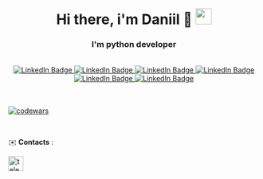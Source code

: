 <h1 align="center">Hi there, i'm Daniil 👋
<img src="https://github.com/blackcater/blackcater/raw/main/images/Hi.gif" height="32"/></h1>
<h3 align="center">I'm python developer</h3>

<div><br></div>

<div id="badges" align="center">
  <a href="https://www.python.org/">
    <img src="https://img.shields.io/badge/Python-174394?style=for-the-badge&logo=python&logoColor=white" alt="LinkedIn Badge"/>
  </a>
  <a href="https://www.djangoproject.com/">
    <img src="https://img.shields.io/badge/Django-darkgreen?style=for-the-badge&logo=django&logoColor=white" alt="LinkedIn Badge"/>
  </a>
  <a href="https://flask.palletsprojects.com/en/2.2.x/">
    <img src="https://img.shields.io/badge/Flask-868686?style=for-the-badge&logo=flask&logoColor=black" alt="LinkedIn Badge"/>
  </a>
  <a href="https://www.postgresql.org/">
    <img src="https://img.shields.io/badge/Postgres-737fff?style=for-the-badge&logo=postgresql&logoColor=white" alt="LinkedIn Badge"/>
  </a>
  <a href="https://developer.mozilla.org/en-US/docs/Web/HTML">
    <img src="https://img.shields.io/badge/HTML-ff5427?style=for-the-badge&logo=html5&logoColor=white" alt="LinkedIn Badge"/>
  </a>
  <a href="https://www.docker.com/">
    <img src="https://img.shields.io/badge/Docker-4870ff?style=for-the-badge&logo=docker&logoColor=white" alt="LinkedIn Badge"/>
  </a>
</div>

<div><br></div>
<div><br></div>

[![codewars](https://www.codewars.com/users/DaniilKarlov/badges/large)](https://www.codewars.com/users/DaniilKarlov)

<div><br></div>

✉️ __Contacts__ :<div><a href="https://t.me/KarlovDaniil"><img src="https://cdn-icons-png.flaticon.com/512/2111/2111646.png" width="30" height="30" alt="telegram"/></a></div>

  

<!--
**karlovdaniil/karlovdaniil** is a ✨ _special_ ✨ repository because its `README.md` (this file) appears on your GitHub profile.

Here are some ideas to get you started:

- 🔭 I’m currently working on ...
- 🌱 I’m currently learning ...
- 👯 I’m looking to collaborate on ...
- 🤔 I’m looking for help with ...
- 💬 Ask me about ...
- 📫 How to reach me: ...
- 😄 Pronouns: ...
- ⚡ Fun fact: ...
-->
